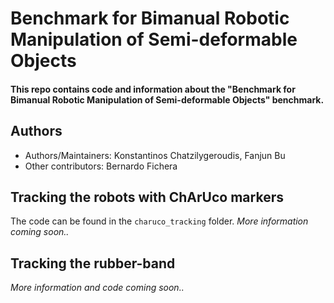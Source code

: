 # Benchmark for Bimanual Robotic Manipulation of Semi-deformable Objects

#### This repo contains code and information about the "Benchmark for Bimanual Robotic Manipulation of Semi-deformable Objects" benchmark.

## Authors

- Authors/Maintainers: Konstantinos Chatzilygeroudis, Fanjun Bu
- Other contributors: Bernardo Fichera

## Tracking the robots with ChArUco markers

The code can be found in the `charuco_tracking` folder. *More information coming soon..*

## Tracking the rubber-band

*More information and code coming soon..*
